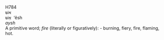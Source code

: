 <body>
  <p>H784<br>  אשׁ  <br> אֵשׁ  ‎  ‘êsh  <br><i>aysh </i><br>A primitive word; <i>fire</i> (literally or figuratively): - burning, fiery, fire, flaming, hot.<br></p>
 </body>